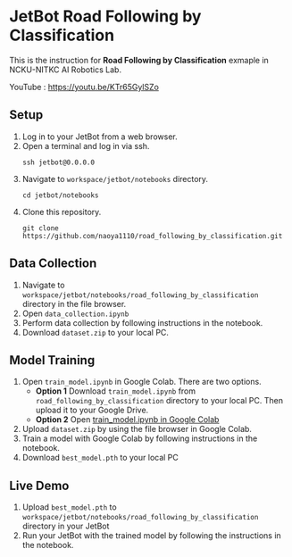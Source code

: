 # JetBot Road Following by Classification

This is the instruction for **Road Following by Classification** exmaple in NCKU-NITKC AI Robotics Lab. 

YouTube : https://youtu.be/KTr65GylSZo

## Setup
1. Log in to your JetBot from a web browser.
1. Open a terminal and log in via ssh.
    ```
    ssh jetbot@0.0.0.0
    ```
1.  Navigate to `workspace/jetbot/notebooks` directory.
    ```
    cd jetbot/notebooks
    ```
1. Clone this repository.
    ```
    git clone https://github.com/naoya1110/road_following_by_classification.git
    ```

## Data Collection
1. Navigate to `workspace/jetbot/notebooks/road_following_by_classification` directory in the file browser.
1. Open `data_collection.ipynb`
1. Perform data collection by following instructions in the notebook.
1. Download `dataset.zip` to your local PC.

## Model Training
1. Open `train_model.ipynb` in Google Colab. There are two options.
    - **Option 1** Download `train_model.ipynb` from `road_following_by_classification` directory to your local PC. Then upload it to your Google Drive.
    - **Option 2** Open [train_model.ipynb in Google Colab](https://colab.research.google.com/github/naoya1110/road_following_by_classification/blob/main/train_model.ipynb)
1. Upload `dataset.zip` by using the file browser in Google Colab.
1. Train a model with Google Colab by following instructions in the notebook.
1. Download `best_model.pth` to your local PC

## Live Demo
1. Upload `best_model.pth` to `workspace/jetbot/notebooks/road_following_by_classification` directory in your JetBot
1. Run your JetBot with the trained model by following the instructions in the notebook.
